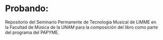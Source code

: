 # Probando:

Repositorio del Seminario Permanente de Tecnología Musical de LIMME en la Facultad de Música de la UNAM para la composición del libro como parte del programa del PAPYME.

